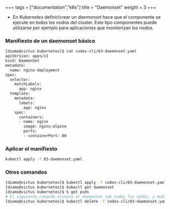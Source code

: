 +++
tags = ["documentation","k8s"]
title = "Daemonset"
weight = 3
+++

- En _Kubernetes_ definir/crear un _daemonset_ hace que el componente se ejecute en todos los nodos del cluster. Este tipo componentes puede utilizarse por ejemplo para aplicaciones que monitorizan los nodos.

### Manifiesto de un daemonset básico 

```bash
[dzamo@victus kubernetes]$ cat codes-cli/03-daemonset.yaml
apiVersion: apps/v1
kind: DaemonSet
metadata:
  name: nginx-deployment
spec:
  selector:
    matchLabels:
      app: nginx
  template:
    metadata:
      labels:
        app: nginx
    spec:
      containers:
      - name: nginx
        image: nginx:alpine
        ports:
        - containerPort: 80
```

### Aplicar el manifiesto

```bash
kubectl apply -f 03-daemonset.yaml
```

### Otros comandos

```bash
[dzamo@victus kubernetes]$ kubectl apply -f codes-cli/03-daemonset.yaml 
[dzamo@victus kubernetes]$ kubectl get daemonset
[dzamo@victus kubernetes]$ k get pods
# El siguiente comando elimina el daemonset (de todos los nodos, y mediante el manifiesto.
[dzamo@victus kubernetes]$ kubectl delete -f codes-cli/03-daemonset.yaml
```

